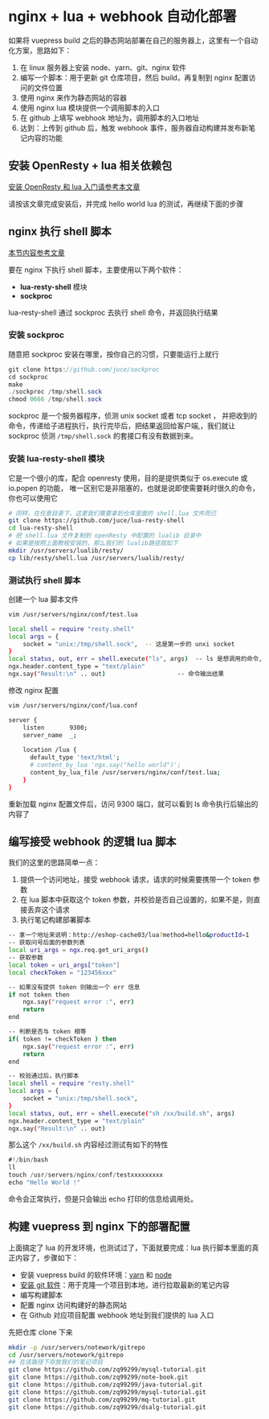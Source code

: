 # nginx + lua + webhook 自动化部署

如果将 vuepress build 之后的静态网站部署在自己的服务器上，这里有一个自动化方案，思路如下：

1. 在 linux 服务器上安装 node、yarn、git、nginx 软件
2. 编写一个脚本：用于更新 git 仓库项目，然后 build，再复制到 nginx 配置访问的文件位置
3. 使用 nginx 来作为静态网站的容器
4. 使用 nginx lua 模块提供一个调用脚本的入口
5. 在 github 上填写 webhook 地址为，调用脚本的入口地址
6. 达到：上传到 github 后，触发 webhook 事件，服务器自动构建并发布新笔记内容的功能

## 安装 OpenResty + lua 相关依赖包

[安装 OpenResty 和 lua 入门请参考本文章](https://zq99299.github.io/note-book/cache-pdp/052.html)

请按该文章完成安装后，并完成  hello world lua 的测试，再继续下面的步骤

##  nginx 执行 shell 脚本

[本节内容参考文章](https://blog.csdn.net/weixin_40429878/article/details/81908019)

要在 nginx 下执行 shell 脚本，主要使用以下两个软件：

- **lua-resty-shell** 模块
- **sockproc**

lua-resty-shell 通过 sockproc 去执行 shell 命令，并返回执行结果

### 安装 sockproc

随意把 sockproc 安装在哪里，按你自己的习惯，只要能运行上就行

```java
git clone https://github.com/juce/sockproc
cd sockproc
make
./sockproc /tmp/shell.sock
chmod 0666 /tmp/shell.sock
```

sockproc 是一个服务器程序，侦测 unix socket 或者 tcp socket ， 并把收到的命令，传递给子进程执行，执行完毕后，把结果返回给客户端,，我们就让 sockproc 侦测 `/tmp/shell.sock` 的套接口有没有数据到来。

###  安装 lua-resty-shell 模块

它是一个很小的库，配合 openresty 使用，目的是提供类似于 os.execute 或 io.popen 的功能， 唯一区别它是非阻塞的，也就是说即使需要耗时很久的命令，你也可以使用它

```bash
# 同样，在任意目录下，这里我们需要拿到仓库里面的 shell.lua 文件而已
git clone https://github.com/juce/lua-resty-shell
cd lua-resty-shell
# 把 shell.lua 文件复制到 openResty 中配置的 lualib 目录中
# 如果是按照上面教程安装的，那么我们的 lualib路径就如下
mkdir /usr/servers/lualib/resty/
cp lib/resty/shell.lua /usr/servers/lualib/resty/ 
```

### 测试执行 shell 脚本

创建一个 lua 脚本文件  

```bash
vim /usr/servers/nginx/conf/test.lua

local shell = require "resty.shell"
local args = {
    socket = "unix:/tmp/shell.sock",  -- 这是第一步的 unxi socket
}
local status, out, err = shell.execute("ls", args)  -- ls 是想调用的命令,
ngx.header.content_type = "text/plain"
ngx.say("Result:\n" .. out)                    -- 命令输出结果
```

修改 nginx 配置

```bash
vim /usr/servers/nginx/conf/lua.conf 

server {  
    listen       9300;  
    server_name  _;
    
    location /lua {  
      default_type 'text/html';  
      # content_by_lua 'ngx.say("hello world")';  
      content_by_lua_file /usr/servers/nginx/conf/test.lua; 
    } 
}  
```

重新加载 nginx 配置文件后，访问 9300 端口，就可以看到 ls 命令执行后输出的内容了

## 编写接受 webhook 的逻辑 lua 脚本

我们的这里的思路简单一点：

1. 提供一个访问地址，接受 webhook 请求，请求的时候需要携带一个 token 参数
2. 在 lua 脚本中获取这个 token 参数，并校验是否自己设置的，如果不是，则直接丢弃这个请求
3. 执行笔记构建部署脚本

```bash
-- 拿一个地址来说明：http://eshop-cache03/lua?method=hello&productId=1
-- 获取问号后面的参数列表
local uri_args = ngx.req.get_uri_args()
-- 获取参数
local token = uri_args["token"]
local checkToken = "123456xxx"

-- 如果没有提供 token 则输出一个 err 信息
if not token then  
    ngx.say("request error :", err)  
    return  
end

-- 判断是否与 token 相等
if( token != checkToken ) then
    ngx.say("request error :", err)  
    return  
end

-- 校验通过后，执行脚本
local shell = require "resty.shell"
local args = {
    socket = "unix:/tmp/shell.sock", 
}
local status, out, err = shell.execute("sh /xx/build.sh", args)  
ngx.header.content_type = "text/plain"
ngx.say("Result:\n" .. out) 
```

那么这个 `/xx/build.sh` 内容经过测试有如下的特性

```java
#!/bin/bash
ll
touch /usr/servers/nginx/conf/testxxxxxxxxx
echo "Hello World !"
```

命令会正常执行，但是只会输出  echo 打印的信息给调用处。

## 构建 vuepress 到 nginx 下的部署配置

上面搞定了 lua 的开发环境，也测试过了，下面就要完成：lua 执行脚本里面的真正内容了，步骤如下：

- 安装 vuepress build 的软件环境：[yarn](https://yarn.bootcss.com/docs/install/#centos-stable) 和 [node](https://github.com/zq99299/essay-note/blob/master/chapter/linux/install.md#node)
- [安装 git 软件](https://zq99299.github.io/note-book/posts/linux/git.html)：用于克隆一个项目到本地，进行拉取最新的笔记内容
- 编写构建脚本
- 配置 nginx 访问构建好的静态网站
- 在 Github 对应项目配置 webhook 地址到我们提供的 lua 入口

先把仓库 clone 下来

```bash
mkdir -p /usr/servers/notework/gitrepo
cd /usr/servers/notework/gitrepo
## 在该路径下存放我们的笔记项目
git clone https://github.com/zq99299/mysql-tutorial.git
git clone https://github.com/zq99299/note-book.git
git clone https://github.com/zq99299/java-tutorial.git
git clone https://github.com/zq99299/mysql-tutorial.git
git clone https://github.com/zq99299/mq-tutorial.git
git clone https://github.com/zq99299/dsalg-tutorial.git
```

